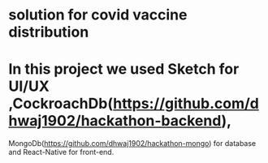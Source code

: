 # solution for covid vaccine distribution
# In this project we used Sketch for UI/UX ,CockroachDb(https://github.com/dhwaj1902/hackathon-backend),
MongoDb(https://github.com/dhwaj1902/hackathon-mongo) for database and React-Native for front-end.
